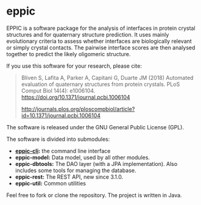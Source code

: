 eppic
=====

EPPIC is a software package for the analysis of interfaces in protein crystal structures and for quaternary structure prediction. It uses mainly evolutionary criteria to assess whether interfaces are biologically relevant or simply crystal contacts. The pairwise interface scores are then analysed together to predict the likely oligomeric structure.

If you use this software for your research, please cite:
 
> Bliven S, Lafita A, Parker A, Capitani G, Duarte JM (2018) 
> Automated evaluation of quaternary structures from protein crystals. 
> PLoS Comput Biol 14(4): e1006104. https://doi.org/10.1371/journal.pcbi.1006104 
>
> http://journals.plos.org/ploscompbiol/article?id=10.1371/journal.pcbi.1006104

The software is released under the GNU General Public License (GPL).

The software is divided into submodules: 
* **[eppic-cli](eppic-cli/README.md):** the command line interface
* **eppic-model:** Data model, used by all other modules.
* **eppic-dbtools:** The DAO layer (with a JPA implementation). Also includes some tools for managing the database.
* **eppic-rest:** The REST API, new since 3.1.0.
* **eppic-util:** Common utilities

Feel free to fork or clone the repository. The project is written in Java.
